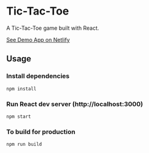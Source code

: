 # Tic-Tac-Toe

A Tic-Tac-Toe game built with React.

[See Demo App on Netlify](#)

## Usage

### Install dependencies

```
npm install
```

### Run React dev server (http://localhost:3000)

```
npm start
```

### To build for production

```
npm run build
```
